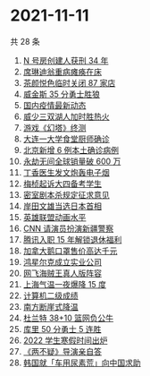 # 2021-11-11

共 28 条

<!-- BEGIN ZHIHUSEARCH -->
<!-- 最后更新时间 Thu Nov 11 2021 15:09:07 GMT+0800 (China Standard Time) -->
1. [N 号房创建人获刑 34 年](https://www.zhihu.com/search?q=n号房)
1. [席琳迪翁重病瘫痪在床](https://www.zhihu.com/search?q=席琳迪翁)
1. [茶颜悦色临时关闭 87 家店](https://www.zhihu.com/search?q=茶颜悦色)
1. [威金斯 35 分勇士胜狼](https://www.zhihu.com/search?q=勇士)
1. [国内疫情最新动态](https://www.zhihu.com/search?q=疫情)
1. [威少三双湖人加时胜热火](https://www.zhihu.com/search?q=湖人)
1. [游戏《幻塔》终测](https://www.zhihu.com/search?q=幻塔)
1. [大连一大学食堂厨师确诊](https://www.zhihu.com/search?q=大连疫情)
1. [北京新增 6 例本土确诊病例](https://www.zhihu.com/search?q=北京疫情)
1. [永劫无间全球销量破 600 万](https://www.zhihu.com/search?q=永劫无间)
1. [丁香医生发文炮轰电子烟](https://www.zhihu.com/search?q=丁香医生)
1. [梅桢起诉大四备考学生](https://www.zhihu.com/search?q=梅桢)
1. [密室剧本杀规定征求意见](https://www.zhihu.com/search?q=剧本杀)
1. [岸田文雄当选日本首相](https://www.zhihu.com/search?q=岸田文雄)
1. [英雄联盟动画水平](https://www.zhihu.com/search?q=英雄联盟双城之战)
1. [CNN 请演员扮演新疆警察](https://www.zhihu.com/search?q=cnn)
1. [腾讯入职 15 年解锁退休福利](https://www.zhihu.com/search?q=腾讯退休)
1. [加拿大鹅口罩售价高达千元](https://www.zhihu.com/search?q=加拿大鹅)
1. [鸿星尔克成立实业公司](https://www.zhihu.com/search?q=鸿星尔克)
1. [网飞海贼王真人版阵容](https://www.zhihu.com/search?q=海贼王)
1. [上海气温一夜爆降 15 度](https://www.zhihu.com/search?q=上海降温)
1. [计算机二级成绩](https://www.zhihu.com/search?q=计算机二级)
1. [南方断崖式降温](https://www.zhihu.com/search?q=南方降温)
1. [杜兰特 38+10 篮网负公牛](https://www.zhihu.com/search?q=篮网)
1. [库里 50 分勇士 5 连胜](https://www.zhihu.com/search?q=勇士)
1. [2022 学生寒假时间出炉](https://www.zhihu.com/search?q=寒假时间)
1. [《两不疑》导演亲自答](https://www.zhihu.com/search?q=两不疑)
1. [韩国就「车用尿素荒」向中国求助](https://www.zhihu.com/search?q=韩国求助)
<!-- END ZHIHUSEARCH -->
